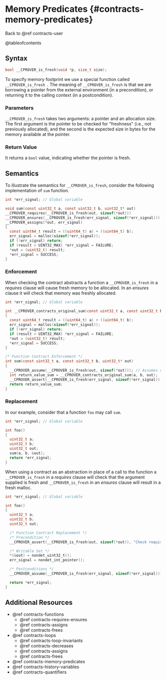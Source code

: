 # Memory Predicates {#contracts-memory-predicates}

Back to @ref contracts-user

@tableofcontents

## Syntax

```c
bool __CPROVER_is_fresh(void *p, size_t size);
```

To specify memory footprint we use a special function called `__CPROVER_is_fresh `. The meaning of `__CPROVER_is_fresh` is that we are borrowing a pointer from the
external environment (in a precondition), or returning it to the calling context (in a postcondition).

### Parameters

`__CPROVER_is_fresh` takes two arguments: a pointer and an allocation size.
The first argument is the pointer to be checked for "freshness" (i.e., not previously
allocated), and the second is the expected size in bytes for the memory
available at the pointer.  

### Return Value

It returns a `bool` value, indicating whether the pointer is fresh.

## Semantics

To illustrate the semantics for `__CPROVER_is_fresh`, consider the following implementation of `sum` function.

```c
int *err_signal; // Global variable

void sum(const uint32_t a, const uint32_t b, uint32_t* out)
__CPROVER_requires(__CPROVER_is_fresh(out, sizeof(*out)))
__CPROVER_ensures(__CPROVER_is_fresh(err_signal, sizeof(*err_signal)))
__CPROVER_assigns(*out, err_signal)
{
  const uint64_t result = ((uint64_t) a) + ((uint64_t) b);
  err_signal = malloc(sizeof(*err_signal));
  if (!err_signal) return;
  if (result > UINT32_MAX) *err_signal = FAILURE;
  *out = (uint32_t) result;
  *err_signal = SUCCESS;
}
```

### Enforcement

When checking the contract abstracts a function a `__CPROVER_is_fresh`
in a _requires_ clause will cause fresh memory to be allocated.
In an _ensures_ clause it will check that memory was freshly allocated.

```c
int *err_signal; // Global variable

int __CPROVER_contracts_original_sum(const uint32_t a, const uint32_t b, uint32_t* out)
{
  const uint64_t result = ((uint64_t) a) + ((uint64_t) b);
  err_signal = malloc(sizeof(*err_signal));
  if (!err_signal) return;
  if (result > UINT32_MAX) *err_signal = FAILURE;
  *out = (uint32_t) result;
  *err_signal = SUCCESS;
}

/* Function Contract Enforcement */
int sum(const uint32_t a, const uint32_t b, uint32_t* out)
{
  __CPROVER_assume(__CPROVER_is_fresh(out, sizeof(*out))); // Assumes out is freshly allocated
  int return_value_sum = __CPROVER_contracts_original_sum(a, b, out);
  __CPROVER_assert(__CPROVER_is_fresh(err_signal, sizeof(*err_signal)), "Check ensures clause");
  return return_value_sum;
}
```

### Replacement

In our example, consider that a function `foo` may call `sum`.

```c
int *err_signal; // Global variable

int foo()
{
  uint32_t a;
  uint32_t b;
  uint32_t out;
  sum(a, b, &out);
  return *err_signal;
}
```

When using a contract as an abstraction in place of a call to the function
a `__CPROVER_is_fresh` in a _requires_ clause will check that the argument
supplied is fresh and `__CPROVER_is_fresh` in an _ensures_ clause will
result in a fresh malloc.

```c
int *err_signal; // Global variable

int foo()
{
  uint32_t a;
  uint32_t b;
  uint32_t out;

  /* Function Contract Replacement */
  /* Precondition */
  __CPROVER_assert(__CPROVER_is_fresh(out, sizeof(*out)), "Check requires clause");

  /* Writable Set */
  *(&out) = nondet_uint32_t();
  err_signal = nondet_int_pointer();

  /* Postconditions */
  __CPROVER_assume(__CPROVER_is_fresh(err_signal, sizeof(*err_signal))); // Assumes out is allocated

  return *err_signal;
}
```

## Additional Resources

- @ref contracts-functions
  - @ref contracts-requires-ensures
  - @ref contracts-assigns
  - @ref contracts-frees
- @ref contracts-loops
  - @ref contracts-loop-invariants
  - @ref contracts-decreases
  - @ref contracts-assigns
  - @ref contracts-frees
- @ref contracts-memory-predicates
- @ref contracts-history-variables
- @ref contracts-quantifiers
